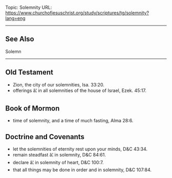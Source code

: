 Topic: Solemnity
URL: https://www.churchofjesuschrist.org/study/scriptures/tg/solemnity?lang=eng

---

## See Also

Solemn

---

## Old Testament

- Zion, the city of our solemnities, Isa. 33:20.
- offerings â¦ in all solemnities of the house of Israel, Ezek. 45:17.

## Book of Mormon

- time of solemnity, and a time of much fasting, Alma 28:6.

## Doctrine and Covenants

- let the solemnities of eternity rest upon your minds, D&C 43:34.
- remain steadfast â¦ in solemnity, D&C 84:61.
- declare â¦ in solemnity of heart, D&C 100:7.
- that all things may be done in order and in solemnity, D&C 107:84.

